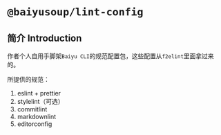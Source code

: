 # `@baiyusoup/lint-config`

## 简介 Introduction

作者个人自用手脚架`Baiyu CLI`的规范配置包，这些配置从`f2elint`里面拿过来的。

所提供的规范：

1. eslint + prettier
2. stylelint（可选）
3. commitlint
4. markdownlint
5. editorconfig

